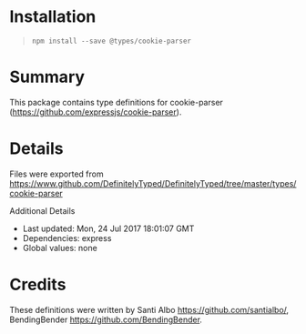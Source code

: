 # Installation
> `npm install --save @types/cookie-parser`

# Summary
This package contains type definitions for cookie-parser (https://github.com/expressjs/cookie-parser).

# Details
Files were exported from https://www.github.com/DefinitelyTyped/DefinitelyTyped/tree/master/types/cookie-parser

Additional Details
 * Last updated: Mon, 24 Jul 2017 18:01:07 GMT
 * Dependencies: express
 * Global values: none

# Credits
These definitions were written by Santi Albo <https://github.com/santialbo/>, BendingBender <https://github.com/BendingBender>.
